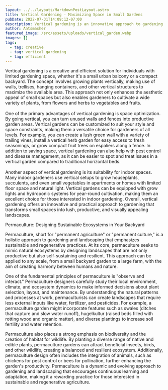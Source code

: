 ```yaml
---
layout: ../../layouts/MarkdownPostLayout.astro
title: Vertical Gardening - Maximizing Space in Small Gardens
pubDate: 2022-07-31T14:09:12-07:00
description: Vertical gardening is an innovative approach to gardening in limited spaces. Learn how to create vertical gardens using trellises, wall-mounted planters, and other creative techniques to make the most of your small outdoor or indoor space.
author: Antsmasher
featured_image: /src/assets/uploads/vertical_garden.webp
images: []
tags:
  - tag: creative
  - tag: vertical gardening
  - tag: efficient
---
```


Vertical gardening is a creative and efficient solution for individuals with limited gardening space, whether it's a small urban balcony or a compact backyard. The concept involves growing plants vertically, making use of walls, trellises, hanging containers, and other vertical structures to maximize the available area. This approach not only enhances the aesthetic appeal of small spaces but also enables gardeners to cultivate a wide variety of plants, from flowers and herbs to vegetables and fruits.
<br />
<br />
One of the primary advantages of vertical gardening is space optimization. By going vertical, you can turn unused walls and fences into productive garden areas. Vertical gardens can be customized to suit your style and space constraints, making them a versatile choice for gardeners of all levels. For example, you can create a lush green wall with a variety of trailing vines, install a vertical herb garden for easy access to fresh seasonings, or grow compact fruit trees on espaliers along a fence. In addition to saving space, vertical gardening can also help with pest control and disease management, as it can be easier to spot and treat issues in a vertical garden compared to traditional horizontal beds.
<br />
<br />
Another aspect of vertical gardening is its suitability for indoor spaces. Many indoor gardeners use vertical setups to grow houseplants, succulents, and even small vegetables in apartments or homes with limited floor space and natural light. Vertical gardens can be equipped with grow lights and hydroponic systems for year-round cultivation, making them an excellent choice for those interested in indoor gardening. Overall, vertical gardening offers an innovative and practical approach to gardening that transforms small spaces into lush, productive, and visually appealing landscapes.

Permaculture: Designing Sustainable Ecosystems in Your Backyard

Permaculture, short for "permanent agriculture" or "permanent culture," is a holistic approach to gardening and landscaping that emphasizes sustainable and regenerative practices. At its core, permaculture seeks to mimic natural ecosystems by designing landscapes that are not only productive but also self-sustaining and resilient. This approach can be applied to any scale, from a small backyard garden to a large farm, with the aim of creating harmony between humans and nature.

One of the fundamental principles of permaculture is "observe and interact." Permaculture designers carefully study their local environment, climate, and ecosystem dynamics to make informed decisions about plant selection, layout, and maintenance. By understanding the natural patterns and processes at work, permaculturists can create landscapes that require less external inputs like water, fertilizer, and pesticides. For example, a permaculture garden might incorporate features such as swales (ditches that capture and slow water runoff), hugelkultur (raised beds filled with rotting wood and organic matter), and diverse plantings to increase soil fertility and water retention.

Permaculture also places a strong emphasis on biodiversity and the creation of habitat for wildlife. By planting a diverse range of native and edible plants, permaculture gardens can attract beneficial insects, birds, and other wildlife, creating a balanced and resilient ecosystem. Additionally, permaculture design often includes the integration of animals, such as chickens for pest control or bees for pollination, further enhancing the garden's productivity. Permaculture is a dynamic and evolving approach to gardening and landscaping that encourages continuous learning and adaptation, making it a rewarding practice for those interested in sustainable and regenerative agriculture.